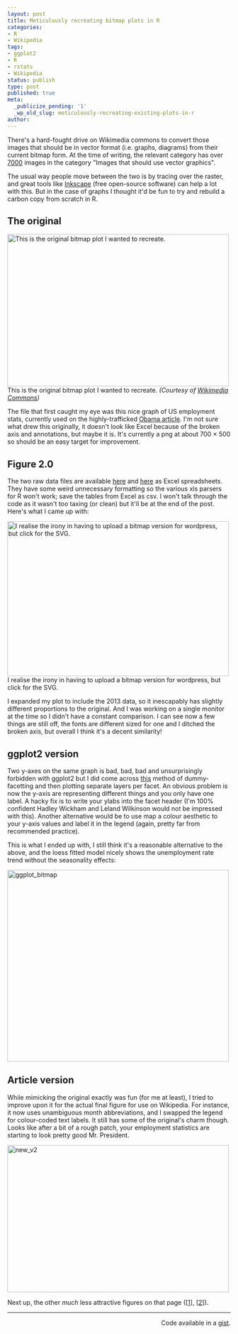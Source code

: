 ```yaml
---
layout: post
title: Meticulously recreating bitmap plots in R
categories:
- R
- Wikipedia
tags:
- ggplot2
- R
- rstats
- Wikipedia
status: publish
type: post
published: true
meta:
  _publicize_pending: '1'
  _wp_old_slug: meticulously-recreating-existing-plots-in-r
author:
---
```

<p>There's a hard-fought drive on Wikimedia commons to convert those images that should be in vector format (i.e. graphs, diagrams) from their current bitmap form. At the time of writing, the relevant category has over <a href="https://commons.wikimedia.org/wiki/Category:Images_that_should_use_vector_graphics" target="_blank">7000</a> images in the category "Images that should use vector graphics".</p>
<p>The usual way people move between the two is by tracing over the raster, and great tools like <a href="http://www.inkscape.org/en/" target="_blank">Inkscape</a> (free open-source software) can help a lot with this. But in the case of graphs I thought it'd be fun to try and rebuild a carbon copy from scratch in R.</p>

<h2>The original</h2>
<a href="http://benjaminlmoore.files.wordpress.com/2014/02/original.png"><img class="size-large wp-image-400" alt="This is the original bitmap plot I wanted to recreate." src="{{ site.baseurl }}/img/original.png" width="500" height="343" /></a> This is the original bitmap plot I wanted to recreate.
<em>(Courtesy of <a href="https://commons.wikimedia.org/wiki/File:US_EmpStatsBLS_Jan09-Feb13.png" target="_blank">Wikimedia Commons</a>)</em>

<p>The file that first caught my eye was this nice graph of US employment stats, currently used on the highly-trafficked <a href="https://en.wikipedia.org/wiki/Barack_Obama" target="_blank">Obama article</a>. I'm not sure what drew this originally, it doesn't look like Excel because of the broken axis and annotations, but maybe it is. It's currently a png at about 700 × 500 so should be an easy target for improvement.</p>
<h2>Figure 2.0</h2>
<p>The two raw data files are available <a href="http://data.bls.gov/timeseries/LNS14000000" target="_blank">here</a> and <a href="http://data.bls.gov/timeseries/CES0000000001?output_view=net_1mth" target="_blank">here</a> as Excel spreadsheets. They have some weird unnecessary formatting so the various xls parsers for R won't work; save the tables from Excel as csv. I won't talk through the code as it wasn't too taxing (or clean) but it'll be at the end of the post. Here's what I came up with:</p>

<a href="https://upload.wikimedia.org/wikipedia/commons/2/25/US_Employment_Statistics.svg"><img class="size-large wp-image-427 " alt="I realise the irony in having to upload a bitmap version for wordpress, but click for the SVG." src="{{ site.baseurl }}/img/recre_v5.png" width="500" height="349" /></a> I realise the irony in having to upload a bitmap version for wordpress, but click for the SVG.

<p>I expanded my plot to include the 2013 data, so it inescapably has slightly different proportions to the original. And I was working on a single monitor at the time so I didn't have a constant comparison. I can see now a few things are still off, the fonts are different sized for one and I ditched the broken axis, but overall I think it's a decent similarity!</p>
<h2>ggplot2 version</h2>
<p>Two y-axes on the same graph is bad, bad, bad and unsurprisingly forbidden with ggplot2 but I did come across <a href="http://rwiki.sciviews.org/doku.php?id=tips:graphics-ggplot2:aligntwoplots" target="_blank">this</a> method of dummy-facetting and then plotting separate layers per facet. An obvious problem is now the y-axis are representing different things and you only have one label. A hacky fix is to write your ylabs into the facet header (I'm 100% confident Hadley Wickham and Leland Wilkinson would not be impressed with this). Another alternative would be to use map a colour aesthetic to your y-axis values and label it in the legend (again, pretty far from recommended practice).</p>
<p>This is what I ended up with, I still think it's a reasonable alternative to the above, and the loess fitted model nicely shows the unemployment rate trend without the seasonality effects:</p>
<p><a href="http://benjaminlmoore.files.wordpress.com/2014/02/ggplot_bitmap.png"><img class="aligncenter size-large wp-image-413" alt="ggplot_bitmap" src="{{ site.baseurl }}/img/ggplot_bitmap.png" width="500" height="432" /></a></p>
<h2>Article version</h2>
<p>While mimicking the original exactly was fun (for me at least), I tried to improve upon it for the actual final figure for use on Wikipedia. For instance, it now uses unambiguous month abbreviations, and I swapped the legend for colour-coded text labels. It still has some of the original's charm though. Looks like after a bit of a rough patch, your employment statistics are starting to look pretty good Mr. President.</p>
<p><a href="http://benjaminlmoore.files.wordpress.com/2014/02/new_v2.png"><img class="aligncenter size-large wp-image-431" alt="new_v2" src="{{ site.baseurl }}/img/new_v2.png" width="500" height="332" /></a></p>
<p>Next up, the other <em>much</em> less attractive figures on that page ([<a href="https://en.wikipedia.org/wiki/File:U.S._Total_Deficits_vs._National_Debt_Increases_2001-2010.png" target="_blank">1</a>], [<a href="https://en.wikipedia.org/wiki/File:PPACA_Premium_Chart.jpg" target="_blank">2</a>]).</p>
<hr />
<p style="text-align:right;">Code available in a <a href="https://gist.github.com/blmoore/8794075" target="_blank">gist</a>.</p>
